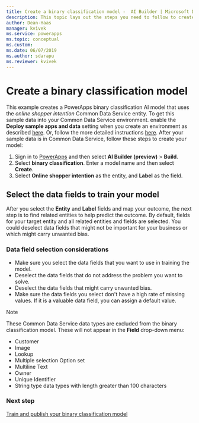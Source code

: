 ```yaml
---
title: Create a binary classification model -  AI Builder | Microsoft Docs
description: This topic lays out the steps you need to follow to create a binary classification model in AI Builder. 
author: Dean-Haas
manager: kvivek
ms.service: powerapps
ms.topic: conceptual
ms.custom: 
ms.date: 06/07/2019
ms.author: sdarapu
ms.reviewer: kvivek
---
```


# Create a binary classification model

This example creates a PowerApps binary classification AI model that uses the *online shopper intention* Common Data Service entity.  To get this sample data into your Common Data Service environment. enable the **Deploy sample apps and data** setting when you create an environment as described [here](build-model.md). Or, follow the more detailed instructions [here](binary-classification-data-prep.md). After your sample data is in Common Data Service, follow these steps to create your model:

1. Sign in to [PowerApps](https://web.powerapps.com) and then select **AI Builder (preview)** > **Build**. 
2. Select **binary classification**. Enter a model name and then select **Create**.
3. Select **Online shopper intention** as the entity, and **Label** as the field.

## Select the data fields to train your model

After you select the **Entity** and **Label** fields and map your outcome, the next step is to find related entities to help predict the outcome. By default, fields for your target entity and all related entities and fields are selected. You could deselect data fields that might not be important for your business or which might carry unwanted bias. 
 
 ### Data field selection considerations
- Make sure you select the data fields that you want to use in training the model. 
- Deselect the data fields that do not address the problem you want to solve. 
- Deselect the data fields that might carry unwanted bias.
- Make sure the data fields you select don't have a high rate of missing values. If it is a valuable data field, you can assign a default value.
 
> [!NOTE]
> These Common Data Service data types are excluded from the binary classification model. These will not appear in the **Field** drop-down menu: 
> - Customer
> - Image
> - Lookup
> - Multiple selection Option set
> - Multiline Text
> - Owner
> - Unique Identifier
> - String type data types with length greater than 100 characters 

### Next step
[Train and publish your binary classification model](binary-classification-train-model.md)<br/>
